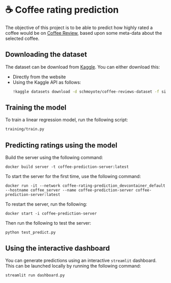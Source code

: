 # :coffee: Coffee rating prediction
The objective of this project is to be able to predict how highly rated a coffee would be on [Coffee Review](https://www.coffeereview.com/), based upon some meta-data about the selected coffee.

## Downloading the dataset
The dataset can be download from [Kaggle](https://www.kaggle.com/datasets/schmoyote/coffee-reviews-dataset/data). You can either download this:
- Directly from the website
- Using the Kaggle API as follows:
    ``` bash
    !kaggle datasets download -d schmoyote/coffee-reviews-dataset -f simplified_coffee.csv -p training
    ```
## Training the model
To train a linear regression model, run the following script:

``` bash
training/train.py
```

## Predicting ratings using the model
Build the server using the following command:
```
docker build server -t coffee-prediction-server:latest
```

To start the server for the first time, use the following command:
```
docker run -it --network coffee-rating-prediction_devcontainer_default --hostname coffee_server --name coffee-prediction-server coffee-prediction-server:latest
```

To restart the server, run the following:
```
docker start -i coffee-prediction-server
```

Then run the following to test the server:
```
python test_predict.py
```

## Using the interactive dashboard
You can generate predictions using an interactive `streamlit` dashboard. This can be launched locally by running the following command:

```
streamlit run dashboard.py
```
